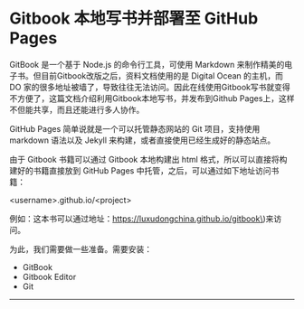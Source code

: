 # Gitbook 本地写书并部署至 GitHub Pages

GitBook 是一个基于 Node.js 的命令行工具，可使用 Markdown 来制作精美的电子书。但目前Gitbook改版之后，资料文档使用的是 Digital Ocean 的主机，而 DO 家的很多地址被墙了，导致往往无法访问。因此在线使用Gitbook写书就变得不方便了，这篇文档介绍利用Gitbook本地写书，并发布到Github Pages上，这样不但能共享，而且还能进行多人协作。

GitHub Pages 简单说就是一个可以托管静态网站的 Git 项目，支持使用 markdown 语法以及 Jekyll 来构建，或者直接使用已经生成好的静态站点。

由于 Gitbook 书籍可以通过 Gitbook 本地构建出 html  格式，所以可以直接将构建好的书籍直接放到 GitHub Pages 中托管，之后，可以通过如下地址访问书籍：

&lt;username&gt;.github.io/&lt;project&gt;

例如：这本书可以通过地址：https://luxudongchina.github.io/gitbook\)来访问。



为此，我们需要做一些准备。需要安装：

* GitBook
* Gitbook Editor
* Git

---



